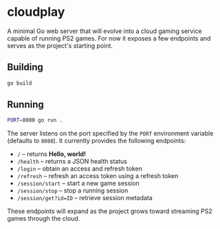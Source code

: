 # cloudplay

A minimal Go web server that will evolve into a cloud gaming service capable of running PS2 games. For now it exposes a few endpoints and serves as the project's starting point.

## Building

```bash
go build
```

## Running

```bash
PORT=8080 go run .
```

The server listens on the port specified by the `PORT` environment variable (defaults to `8080`). It currently provides the following endpoints:

- `/` – returns **Hello, world!**
- `/health` – returns a JSON health status
- `/login` – obtain an access and refresh token
- `/refresh` – refresh an access token using a refresh token
- `/session/start` – start a new game session
- `/session/stop` – stop a running session
- `/session/get?id=ID` – retrieve session metadata

These endpoints will expand as the project grows toward streaming PS2 games through the cloud.
